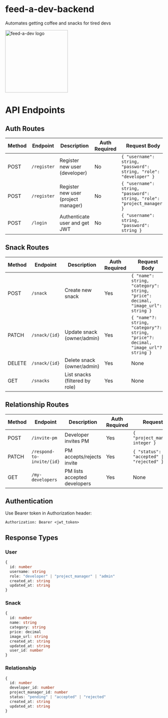 # feed-a-dev-backend
Automates getting coffee and snacks for tired devs


<img src="https://imgur.com/tsIoR7w.png" alt="feed-a-dev logo" width="200px"/>

# API Endpoints

## Auth Routes
| Method | Endpoint | Description | Auth Required | Request Body |
|--------|----------|-------------|---------------|--------------|
| POST | `/register` | Register new user (developer) | No | `{ "username": string, "password": string, "role": "developer" }` |
| POST | `/register` | Register new user (project manager) | No | `{ "username": string, "password": string, "role": "project_manager" }` |
| POST | `/login` | Authenticate user and get JWT | No | `{ "username": string, "password": string }` |

## Snack Routes
| Method | Endpoint | Description | Auth Required | Request Body |
|--------|----------|-------------|---------------|--------------|
| POST | `/snack` | Create new snack | Yes | `{ "name": string, "category": string, "price": decimal, "image_url": string }` |
| PATCH | `/snack/{id}` | Update snack (owner/admin) | Yes | `{ "name"?: string, "category"?: string, "price"?: decimal, "image_url"?: string }` |
| DELETE | `/snack/{id}` | Delete snack (owner/admin) | Yes | None |
| GET | `/snacks` | List snacks (filtered by role) | Yes | None |

## Relationship Routes
| Method | Endpoint | Description | Auth Required | Request Body |
|--------|----------|-------------|---------------|--------------|
| POST | `/invite-pm` | Developer invites PM | Yes | `{ "project_manager_id": integer }` |
| PATCH | `/respond-to-invite/{id}` | PM accepts/rejects invite | Yes | `{ "status": "accepted" \| "rejected" }` |
| GET | `/my-developers` | PM lists accepted developers | Yes | None |

## Authentication
Use Bearer token in Authorization header:
```
Authorization: Bearer <jwt_token>
```

## Response Types

### User
```typescript
{
  id: number
  username: string
  role: "developer" | "project_manager" | "admin"
  created_at: string
  updated_at: string
}
```

### Snack
```typescript
{
  id: number
  name: string
  category: string
  price: decimal
  image_url: string
  created_at: string
  updated_at: string
  user_id: number
}
```

### Relationship
```typescript
{
  id: number
  developer_id: number
  project_manager_id: number
  status: "pending" | "accepted" | "rejected"
  created_at: string
  updated_at: string
}
```
